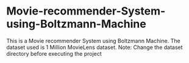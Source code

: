 # Movie-recommender-System-using-Boltzmann-Machine
This is a Movie recommender System using Boltzmann Machine. The dataset used is 1 Million MovieLens dataset.
Note: Change the dataset directory before executing the project

